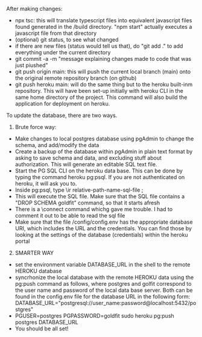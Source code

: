 After making changes:
*  npx tsc: this will translate typescript files into equivalent javascript files found generated in the /build directory. "npm start" actually executes a javascript file from that directory
*   (optional) git status, to see what changed
*   if there are new files (status would tell us that), do "git add ." to add everything under the current directory
*   git commit -a -m "message explaining changes made to code that was just piushed" 
*   git push origin main: this will push the current local branch (main) onto the original remote repository branch (on github)
*   git push heroku main: will do the same thing but to the heroku built-inm repository. This will have been set-up initially with heroku CLI in the same home directory of the project. This command will also build the application for deployment on heroku.

To update the database, there are two ways.
1) Brute force way:
*   Make changes to local postgres database using pgAdmin to change the schema, and add/modify the data
*   Create a backup of the database within pgAdmin in plain text format by asking to save schema and data, and excluding stuff about authorization. This will generate an editable SQL text file.
*   Start the PG SQL CLI on the heroku data base. This can be done by typing the command heroku pg:psql. If you are not authenticated on heroku, it will ask you to.
*   Inside pg:psql, type \ir relative-path-name-sql-file ;
*   This will execute the SQL file. Make sure that the SQL file contains a "DROP SCHEMA goldfit" command, so that it starts afresh
*   There is a \connect command whichg gave me trouble. I had to comment it out to be able to read the sql file
*   Make sure that the file /config/config.env has the appropriate database URI, which includes the URL and the credentials. You can find those by looking at the settings of the database (credentials) within the heroku portal
2) SMARTER WAY
*   set the environment variable DATABASE_URL in the shell to the remote HEROKU database
*   syncrhonize the local database with the remote HEROKU data using the pg:push command as follows, where postgres and golfit correspond to the user name and password of the local data base server. Both can be found in the config.env file for the database URL in the following form: DATABASE_URL="postgresql://user_name:password@localhost:5432/postgres"
*   PGUSER=postgres PGPASSWORD=goldfit sudo heroku pg:push postgres DATABASE_URL
*   You should be all set!

